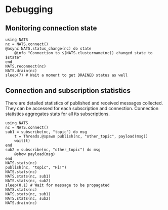 # Debugging

## Monitoring connection state

```@repl
using NATS
nc = NATS.connect()
@async NATS.status_change(nc) do state
    @info "Connection to $(NATS.clustername(nc)) changed state to $state"
end
NATS.reconnect(nc)
NATS.drain(nc)
sleep(7) # Wait a moment to get DRAINED status as well
```

## Connection and subscription statistics

There are detailed statistics of published and received messages collected.
They can be accessed for each subscription and connection. Connection statistics
aggregates stats for all its subscriptions.

```@repl
using NATS
nc = NATS.connect()
sub1 = subscribe(nc, "topic") do msg
    t = Threads.@spawn publish(nc, "other_topic", payload(msg))
    wait(t)    
end
sub2 = subscribe(nc, "other_topic") do msg
    @show payload(msg)
end
NATS.stats(nc)
publish(nc, "topic", "Hi!")
NATS.stats(nc)
NATS.stats(nc, sub1)
NATS.stats(nc, sub2)
sleep(0.1) # Wait for message to be propagated
NATS.stats(nc)
NATS.stats(nc, sub1)
NATS.stats(nc, sub2)
NATS.drain(nc)
```

